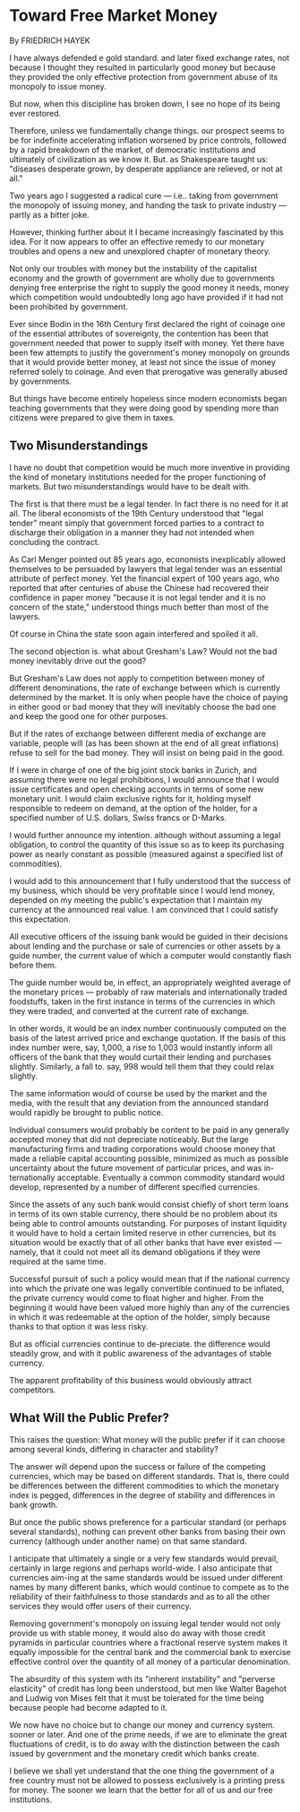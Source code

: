 # Toward Free Market Money

By FRIEDRICH HAYEK 

I have always defended e gold standard. and later fixed exchange rates, not because I thought they resulted in particularly good money but because they provided the only effective protection from government abuse of its monopoly to issue money. 

But now, when this discipline has broken down, I see no hope of its being ever restored. 

Therefore, unless we fundamentally change things. our prospect seems to be for indefinite accelerating inflation worsened by price controls, followed by a rapid breakdown of the market, of democratic institutions and ultimately of civilization as we know it. But. as Shakespeare taught us: "diseases desperate grown, by desperate appliance are relieved, or not at all."

Two years ago I suggested a radical cure — i.e.. taking from government the monopoly of issuing money, and handing the task to private industry — partly as a bitter joke.

However, thinking further about it I became increasingly fascinated by this idea. For it now appears to offer an effective remedy to our monetary troubles and opens a new and unexplored chapter of monetary theory.

Not only our troubles with money but the instability of the capitalist economy and the growth of government are wholly due to governments denying free enterprise the right to supply the good money it needs, money which competition would undoubtedly long ago have provided if it had not been prohibited by government.

Ever since Bodin in the 16th Century first declared the right of coinage one of the essential attributes of sovereignty, the contention has been that government needed that power to supply itself with money. Yet there have been few attempts to justify the government's money monopoly on grounds that it would provide better money, at least not since the issue of money referred solely to coinage. And even that prerogative was generally abused by governments.

But things have become entirely hopeless since modern economists began teaching governments that they were doing good by spending more than citizens were prepared to give them in taxes.

## Two Misunderstandings 

I have no doubt that competition would be much more inventive in providing the kind of monetary institutions needed for the proper functioning of markets. But two misunderstandings would have to be dealt with.

The first is that there must be a legal tender. In fact there is no need for it at all. The liberal economists of the 19th Century understood that "legal tender" meant simply that government forced parties to a contract to discharge their obligation in a manner they had not intended when concluding the contract.

As Carl Menger pointed out 85 years ago, economists inexplicably allowed themselves to be persuaded by lawyers that legal tender was an essential attribute of perfect money. Yet the financial expert of 100 years ago, who reported that after centuries of abuse the Chinese had recovered their confidence in paper money "because it is not legal tender and it is no concern of the state," understood things much better than most of the lawyers.

Of course in China the state soon again interfered and spoiled it all.

The second objection is. what about Gresham's Law? Would not the bad money inevitably drive out the good? 

But Gresham's Law does not apply to competition between money of different denominations, the rate of exchange between which is currently determined by the market. It is only when people have the choice of paying in either good or bad money that they will inevitably choose the bad one and keep the good one for other purposes.

But if the rates of exchange between different media of exchange are variable, people will (as has been shown at the end of all great inflations) refuse to sell for the bad money. They will insist on being paid in the good. 

If I were in charge of one of the big joint stock banks in Zurich, and assuming there were no legal prohibitions, I would announce that I would issue certificates and open checking accounts in terms of some new monetary unit. I would claim exclusive rights for it, holding myself responsible to redeem on demand, at the option of the holder, for a specified number of U.S. dollars, Swiss francs or D-Marks.

I would further announce my intention. although without assuming a legal obligation, to control the quantity of this issue so as to keep its purchasing power as nearly constant as possible (measured against a specified list of commodities).

I would add to this announcement that I fully understood that the success of my business, which should be very profitable since I would lend money, depended on my meeting the public's expectation that I maintain my currency at the announced real value. I am convinced that I could satisfy this expectation.

All executive officers of the issuing bank would be guided in their decisions about lending and the purchase or sale of currencies or other assets by a guide number, the current value of which a computer would constantly flash before them.

The guide number would be, in effect, an appropriately weighted average of the monetary prices — probably of raw materials and internationally traded foodstuffs, taken in the first instance in terms of the currencies in which they were traded, and converted at the current rate of exchange.

In other words, it would be an index number continuously computed on the basis of the latest arrived price and exchange quotation. If the basis of this index number were, say, 1,000, a rise to 1,003 would instantly inform all officers of the bank that they would curtail their lending and purchases slightly. Similarly, a fall to. say, 998 would tell them that they could relax slightly.

The same information would of course be used by the market and the media, with the result that any deviation from the announced standard would rapidly be brought to public notice.

Individual consumers would probably be content to be paid in any generally accepted money that did not depreciate noticeably. But the large manufacturing firms and trading corporations would choose money that made a reliable capital accounting possible, minimized as much as possible uncertainty about the future movement of particular prices, and was in-ternationally acceptable. Eventually a common commodity standard would develop, represented by a number of different specified currencies. 

Since the assets of any such bank would consist chiefly of short term loans in terms of its own stable currency, there should be no problem about its being able to control amounts outstanding. For purposes of instant liquidity it would have to hold a certain limited reserve in other currencies, but its situation would be exactly that of all other banks that have ever existed — namely, that it could not meet all its demand obligations if they were required at the same time.

Successful pursuit of such a policy would mean that if the national currency into which the private one was legally convertible continued to be inflated, the private currency would come to float higher and higher. From the beginning it would have been valued more highly than any of the currencies in which it was redeemable at the option of the holder, simply because thanks to that option it was less risky.

But as official currencies continue to de-preciate. the difference would steadily grow, and with it public awareness of the advantages of stable currency. 

The apparent profitability of this business would obviously attract competitors. 

## What Will the Public Prefer? 

This raises the question: What money will the public prefer if it can choose among several kinds, differing in character and stability?

The answer will depend upon the success or failure of the competing currencies, which may be based on different standards. That is, there could be differences between the different commodities to which the monetary index is pegged, differences in the degree of stability and differences in bank growth. 

But once the public shows preference for a particular standard (or perhaps several standards), nothing can prevent other banks from basing their own currency (although under another name) on that same standard.

I anticipate that ultimately a single or a very few standards would prevail, certainly in large regions and perhaps world-wide. I also anticipate that currencies aim-ing at the same standards would be issued under different names by many different banks, which would continue to compete as to the reliability of their faithfulness to those standards and as to all the other services they would offer users of their currency.

Removing government's monopoly on issuing legal tender would not only provide us with stable money, it would also do away with those credit pyramids in particular countries where a fractional reserve system makes it equally impossible for the central bank and the commercial bank to exercise effective control over the quantity of all money of a particular denomination.

The absurdity of this system with its "inherent instability" and "perverse elasticity" of credit has long been understood, but men like Walter Bagehot and Ludwig von Mises felt that it must be tolerated for the time being because people had become adapted to it.

We now have no choice but to change our money and currency system. sooner or later. And one of the prime needs, if we are to eliminate the great fluctuations of credit, is to do away with the distinction between the cash issued by government and the monetary credit which banks create.

I believe we shall yet understand that the one thing the government of a free country must not be allowed to possess exclusively is a printing press for money. The sooner we learn that the better for all of us and our free institutions.
